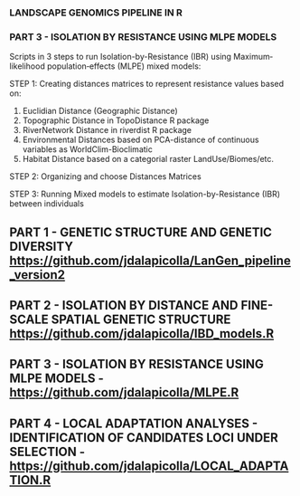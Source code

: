 ### LANDSCAPE GENOMICS PIPELINE IN R ###
### PART 3 - ISOLATION BY RESISTANCE USING MLPE MODELS ###

Scripts in 3 steps to run Isolation-by-Resistance (IBR) using Maximum‐likelihood population‐effects (MLPE) mixed models:

  STEP 1: Creating distances matrices to represent resistance values based on:
  1. Euclidian Distance (Geographic Distance)
  2. Topographic Distance in TopoDistance R package
  3. RiverNetwork Distance in riverdist R package
  4. Environmental Distances based on PCA-distance of continuous variables as WorldClim-Bioclimatic
  5. Habitat Distance based on a categorial raster LandUse/Biomes/etc.
 
 STEP 2: Organizing and choose Distances Matrices
 
 STEP 3: Running Mixed models to estimate Isolation-by-Resistance (IBR) between individuals
 
 
## PART 1 - GENETIC STRUCTURE AND GENETIC DIVERSITY https://github.com/jdalapicolla/LanGen_pipeline_version2
## PART 2 - ISOLATION BY DISTANCE AND FINE-SCALE SPATIAL GENETIC STRUCTURE https://github.com/jdalapicolla/IBD_models.R
## PART 3 - ISOLATION BY RESISTANCE USING MLPE MODELS - https://github.com/jdalapicolla/MLPE.R
## PART 4 - LOCAL ADAPTATION ANALYSES - IDENTIFICATION OF CANDIDATES LOCI UNDER SELECTION - https://github.com/jdalapicolla/LOCAL_ADAPTATION.R
